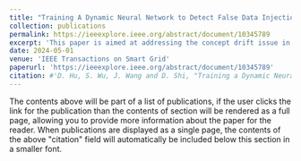 ```yaml
---
title: "Training A Dynamic Neural Network to Detect False Data Injection Attacks Under Multiple Unforeseen Operating Conditions"
collection: publications
permalink: https://ieeexplore.ieee.org/abstract/document/10345789
excerpt: 'This paper is aimed at addressing the concept drift issue in power system measurements data while detecting FDIAs. It proposes an online self-adptive mechanism to accmodate the traditional attack detection model to unforeseen system operating points.'
date: 2024-05-01
venue: 'IEEE Transactions on Smart Grid'
paperurl: 'https://ieeexplore.ieee.org/abstract/document/10345789'
citation: #'D. Hu, S. Wu, J. Wang and D. Shi, "Training a Dynamic Neural Network to Detect False Data Injection Attacks Under Multiple Unforeseen Operating Conditions," in IEEE Transactions on Smart Grid, vol. 15, no. 3, pp. 3248-3261, May 2024, doi: 10.1109/TSG.2023.3339975.'
---
```


The contents above will be part of a list of publications, if the user clicks the link for the publication than the contents of section will be rendered as a full page, allowing you to provide more information about the paper for the reader. When publications are displayed as a single page, the contents of the above "citation" field will automatically be included below this section in a smaller font.
